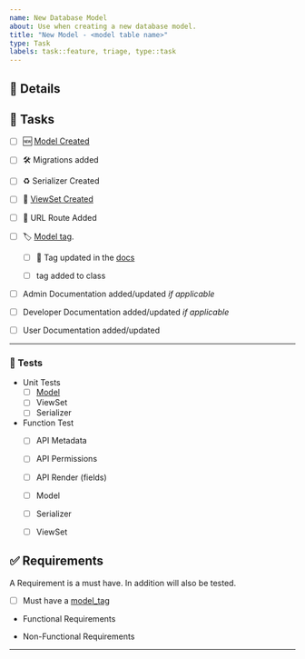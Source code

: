 ```yaml
---
name: New Database Model
about: Use when creating a new database model.
title: "New Model - <model table name>"
type: Task
labels: task::feature, triage, type::task
---
```


<!-- Add an intro -->


<!-- describe a use case if not covered in intro -->


## 📝 Details
<!-- 

Describe in detail the following:

- New model field
    - if foreign key field, what it's name will be or if it's not to be linked ensure specified and coded with `related_name = '+' to disable the link`. 
- How the UI will work, be layed out, new ui features etc
- custom permissions if required

-->


## 🚧 Tasks

<!-- Don't remove tasks strike them out. use `~~` before and after the item. i.e. `- ~~[ ] Model Created~~` note: don't include the list dash-->

- [ ] 🆕 [Model Created](https://nofusscomputing.com/projects/centurion_erp/development/models/)

- [ ] 🛠️ Migrations added

- [ ] ♻️ Serializer Created

- [ ] 🔄 [ViewSet Created](https://nofusscomputing.com/projects/centurion_erp/development/views/)

- [ ] 🔗 URL Route Added

- [ ] 🏷️ [Model tag]().

    - [ ] 📘 Tag updated in the [docs](https://nofusscomputing.com/projects/centurion_erp/user/core/markdown/#model-reference)

    - [ ] tag added to class

- [ ] Admin Documentation added/updated _if applicable_

- [ ] Developer Documentation added/updated _if applicable_

- [ ] User Documentation added/updated

---

<!-- Add additional tasks here and as a check box list -->



### 🧪 Tests

- Unit Tests
    - [ ] [Model](https://nofusscomputing.com/projects/centurion_erp/development/models/#tests)
    - [ ] ViewSet
    - [ ] Serializer
- Function Test
    - [ ] API Metadata
    - [ ] API Permissions
    - [ ] API Render (fields)
    - [ ] Model
    - [ ] Serializer
    - [ ] ViewSet


## ✅ Requirements

A Requirement is a must have. In addition will also be tested.

- [ ] Must have a [model_tag](https://nofusscomputing.com/projects/centurion_erp/user/core/markdown/#model-reference)

<!--

When detailing requirements the following must be taken into account:

- what the user should be able to do

- what the user should not be able to do

- what should occur when a user performs an action

-->

- Functional Requirements


- Non-Functional Requirements


---

<!-- Add additional requirement here and as a check box list -->
